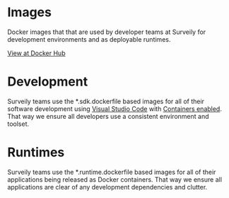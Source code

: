 # Images
Docker images that that are used by developer teams at Surveily for development environments and as deployable runtimes.

[View at Docker Hub](https://hub.docker.com/repository/docker/surveily/developer.dotnet)

# Development
Surveily teams use the *.sdk.dockerfile based images for all of their software development using [Visual Studio Code](https://code.visualstudio.com/) with [Containers enabled](https://code.visualstudio.com/docs/remote/containers). That way we ensure all developers use a consistent environment and toolset.

# Runtimes
Surveily teams use the *.runtime.dockerfile based images for all of their applications being released as Docker containers. That way we ensure all applications are clear of any development dependencies and clutter.
